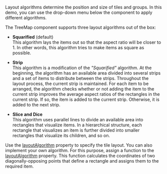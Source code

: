 Layout algorithms determine the position and size of tiles and groups. In this demo, you can use the drop-down menu below the component to apply different algorithms.
<!--split-->

The TreeMap component supports three layout algorithms out of the box:

- **Squarified** (default)    
This algorithm lays the items out so that the aspect ratio will be closer to 1. In other words, this algorithm tries to make items as square as possible. 

- **Strip**     
This algorithm is a modification of the *"Squarified"* algorithm. At the beginning, the algorithm has an available area divided into several strips and a set of items to distribute between the strips. Throughout the layout process, the current strip is maintained. For each item to be arranged, the algorithm checks whether or not adding the item to the current strip improves the average aspect ratios of the rectangles in the current strip. If so, the item is added to the current strip. Otherwise, it is added to the next strip.
    
- **Slice and Dice**        
This algorithm uses parallel lines to divide an available area into rectangles that visualize items. In a hierarchical structure, each rectangle that visualizes an item is further divided into smaller rectangles that visualize its children, and so on.

Use the [layoutAlgorithm](/Documentation/ApiReference/UI_Components/dxTreeMap/Configuration/#layoutAlgorithm) property to specify the tile layout. You can also implement your own algorithm. For this purpose, assign a function to the [layoutAlgorithm](/Documentation/ApiReference/UI_Components/dxTreeMap/Configuration/#layoutAlgorithm) property. This function calculates the coordinates of two diagonally-opposing points that define a rectangle and assigns them to the required item.
